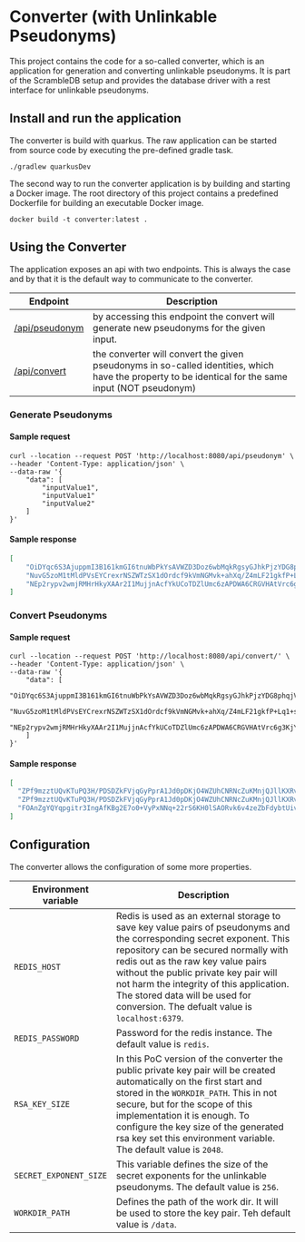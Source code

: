# Converter (with Unlinkable Pseudonyms)

This project contains the code for a so-called converter, which is an application for generation and converting unlinkable pseudonyms.
It is part of the ScrambleDB setup and provides the database driver with a rest interface for unlinkable pseudonyms.

## Install and run the application

The converter is build with quarkus. The raw application can be started from source code by executing the pre-defined gradle task. 
```shell script
./gradlew quarkusDev
```
The second way to run the converter application is by building and starting a Docker image. 
The root directory of this project contains a predefined Dockerfile for building an executable Docker image.
```shell script
docker build -t converter:latest .
```

## Using the Converter

The application exposes an api with two endpoints. This is always the case and by that it is the default way to communicate to the converter.

| Endpoint           | Description                                                                                                                                         |
|--------------------|-----------------------------------------------------------------------------------------------------------------------------------------------------|
| [/api/pseudonym]() | by accessing this endpoint the convert will generate new pseudonyms for the given input.                                                            |
| [/api/convert]()   | the converter will convert the given pseudonyms in so-called identities, which have the property to be identical for the same input (NOT pseudonym) | 

### Generate Pseudonyms

#### Sample request
```shell script
curl --location --request POST 'http://localhost:8080/api/pseudonym' \
--header 'Content-Type: application/json' \
--data-raw '{
    "data": [
        "inputValue1",
        "inputValue1"
        "inputValue2"
    ]
}'
```
#### Sample response
```json
[
    "OiDYqc6S3AjuppmI3B161kmGI6tnuWbPkYsAVWZD3Doz6wbMqkRgsyGJhkPjzYDG8phqjVzEup0ClkoLMcPMWcR2E6TGBw//hoItr29nU6JJNvDOTS9LjVvoKZXtqu6l4gntJngNMWwNUfjxggAl2XOvj4N7cFsq1ZGDoP7+mNovmo5oQ9wDSwCZ+x1jD5ychhJRCw432l98pLHVT6ATq60tHyET8lUh0BH4E0Soq0qkQMPh5YuqY737hByFUTfTLUYZRwH61E2DTN/Iah9wFEJzpcOtFG0S7jTbYlKdMIUxsydjII996puDGUa2vxzmM2LQHw73zQvStr3nG4TTpQ==",
    "NuvG5zoM1tMldPVsEYCrexrNSZWTzSX1dOrdcf9kVmNGMvk+ahXq/Z4mLF21gkfP+Lq1+s90yoZEy3W9d4CIO6lBabD4U7iBQgM7frvKuMC4iwz1Bm6hWmcyChb93I6N9yU2MmttLqSALbrzl6mi27fmtmrQXPmj4xm/uGtHrBxgkor0doQ7zsSlfB5ZM0p5Ru9DlGTTcx5/Ab8jffLgftwOA7Ft3wsy0ou/6iuVlLEdmE9o7J9We0RJlXOxDN1QXwkW6vchKD2z6NjtVur/9sLgLjz7TD4rA2YzsZKKIkckqnG2OohKAeyTCprUOdvWsUvXc5rgSQ6UeMwA/FfR3g==",
    "NEp2rypv2wmjRMHrHkyXAAr2I1MujjnAcfYkUCoTDZlUmc6zAPDWA6CRGVHAtVrc6g3KjYItUJ2dnFzXbIOTFETOSd9ELtxd41xytvIDDTnCPkQJXTsPTLgTQVmXoP2mW/zMt+ee7oMpbfQCq2a4TVTADeZg55qC28PrNgCCZsEFCwCe4IKZI2UX8AtQlhK3tWXQhLdOoxVYAwO9Rcd2FV8acM1tNqwYEmFLMua0gQfYc36rGHAJ8rgCUFs9lSj/HWwD4z2bg+hkqZT2tQRCDrLHc2wsfF5TFjOYWUUCHr0F+dMYMOqLnVit7JEcNWTUD/9ZI6jLzXGAoVaMtp7DkA=="
]
```

### Convert Pseudonyms

#### Sample request
```shell script
curl --location --request POST 'http://localhost:8080/api/convert/' \
--header 'Content-Type: application/json' \
--data-raw '{
    "data": [
        "OiDYqc6S3AjuppmI3B161kmGI6tnuWbPkYsAVWZD3Doz6wbMqkRgsyGJhkPjzYDG8phqjVzEup0ClkoLMcPMWcR2E6TGBw//hoItr29nU6JJNvDOTS9LjVvoKZXtqu6l4gntJngNMWwNUfjxggAl2XOvj4N7cFsq1ZGDoP7+mNovmo5oQ9wDSwCZ+x1jD5ychhJRCw432l98pLHVT6ATq60tHyET8lUh0BH4E0Soq0qkQMPh5YuqY737hByFUTfTLUYZRwH61E2DTN/Iah9wFEJzpcOtFG0S7jTbYlKdMIUxsydjII996puDGUa2vxzmM2LQHw73zQvStr3nG4TTpQ==",
        "NuvG5zoM1tMldPVsEYCrexrNSZWTzSX1dOrdcf9kVmNGMvk+ahXq/Z4mLF21gkfP+Lq1+s90yoZEy3W9d4CIO6lBabD4U7iBQgM7frvKuMC4iwz1Bm6hWmcyChb93I6N9yU2MmttLqSALbrzl6mi27fmtmrQXPmj4xm/uGtHrBxgkor0doQ7zsSlfB5ZM0p5Ru9DlGTTcx5/Ab8jffLgftwOA7Ft3wsy0ou/6iuVlLEdmE9o7J9We0RJlXOxDN1QXwkW6vchKD2z6NjtVur/9sLgLjz7TD4rA2YzsZKKIkckqnG2OohKAeyTCprUOdvWsUvXc5rgSQ6UeMwA/FfR3g==",
        "NEp2rypv2wmjRMHrHkyXAAr2I1MujjnAcfYkUCoTDZlUmc6zAPDWA6CRGVHAtVrc6g3KjYItUJ2dnFzXbIOTFETOSd9ELtxd41xytvIDDTnCPkQJXTsPTLgTQVmXoP2mW/zMt+ee7oMpbfQCq2a4TVTADeZg55qC28PrNgCCZsEFCwCe4IKZI2UX8AtQlhK3tWXQhLdOoxVYAwO9Rcd2FV8acM1tNqwYEmFLMua0gQfYc36rGHAJ8rgCUFs9lSj/HWwD4z2bg+hkqZT2tQRCDrLHc2wsfF5TFjOYWUUCHr0F+dMYMOqLnVit7JEcNWTUD/9ZI6jLzXGAoVaMtp7DkA=="
    ]
}'
```

#### Sample response
```json
[
  "ZPf9mzztUQvKTuPQ3H/PDSDZkFVjqGyPprA1Jd0pDKjO4WZUhCNRNcZuKMnjQJllKXRvn0ZUqb7hHyTKyid426c+iNqk/8tPUGW4D71uxFbiCQmoMmD/sqoG6RguTw/44aDAWVJeMQuXfdz1dc7lTocVtk4WmaEUSPxYfaL6AhHUZ4Uh/NMe1E0almIIDpMNlFkK3Z5Se7u36zPJcMsjajz7slA+Ure1mgqcLWdVGohf6ckdioHgSswlJm66h5YCuyemjD7+3tZgaLXnJWNxgBWyDoNWn/Ewn3RF0RSnK/xr+kuvZ3c0Gnf6CG1s1bIso0tLdIeClRtBbQy0hIzsPA==",
  "ZPf9mzztUQvKTuPQ3H/PDSDZkFVjqGyPprA1Jd0pDKjO4WZUhCNRNcZuKMnjQJllKXRvn0ZUqb7hHyTKyid426c+iNqk/8tPUGW4D71uxFbiCQmoMmD/sqoG6RguTw/44aDAWVJeMQuXfdz1dc7lTocVtk4WmaEUSPxYfaL6AhHUZ4Uh/NMe1E0almIIDpMNlFkK3Z5Se7u36zPJcMsjajz7slA+Ure1mgqcLWdVGohf6ckdioHgSswlJm66h5YCuyemjD7+3tZgaLXnJWNxgBWyDoNWn/Ewn3RF0RSnK/xr+kuvZ3c0Gnf6CG1s1bIso0tLdIeClRtBbQy0hIzsPA==",
  "FOAnZgYQYqpgitr3IngAfKBg2E7o0+VyPxNNq+22rS6KH0lSAORvk6v4zeZbFdybtUivdu/Ue83p2eUAsroEjbOW05zt5J5aFMd+oYOeeAEAkmXbv1dsO1CQORh23o0C2NKFp92O6w0Vd7PdmEiQyvWtU+AKz+pGYUODGPs73JmF0rR8LXTphtrclcptGEK11EAhspsm6LqPy0xY3UOkwntpa4sKUQnl7BXy/7jWgE6c/HB9+wuhWXQ1CPAbceJC1IToHqitLAa6US84hG+IUSAgVuxhpEIUsF463G/jk9+2zvUD/eJvNjAVRshwUyfpZ3fFul3V3r9gnpnyBEzm0Q=="
]
```

## Configuration

The converter allows the configuration of some more properties.

| Environment variable   | Description                                                                                                                                                                                                                                                                                                                                                                  |
|------------------------|------------------------------------------------------------------------------------------------------------------------------------------------------------------------------------------------------------------------------------------------------------------------------------------------------------------------------------------------------------------------------|
| `REDIS_HOST`           | Redis is used as an external storage to save key value pairs of pseudonyms and the corresponding secret exponent. This repository can be secured normally with redis out as the raw key value pairs without the public private key pair will not harm the integrity of this application. The stored data will be used for conversion. The defualt value is `localhost:6379`. |
| `REDIS_PASSWORD`       | Password for the redis instance. The default value is `redis`.                                                                                                                                                                                                                                                                                                               |
| `RSA_KEY_SIZE`         | In this PoC version of the converter the public private key pair will be created automatically on the first start and stored in the `WORKDIR_PATH`. This in not secure, but for the scope of this implementation it is enough. To configure the key size of the generated rsa key set this environment variable. The default value is `2048`.                                |
| `SECRET_EXPONENT_SIZE` | This variable defines the size of the secret exponents for the unlinkable pseudonyms. The default value is `256`.                                                                                                                                                                                                                                                            |
| `WORKDIR_PATH`         | Defines the path of the work dir. It will be used to store the key pair. Teh default value is `/data`.                                                                                                                                                                                                                                                                       |
